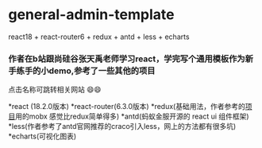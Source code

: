 # general-admin-template
react18 + react-router6 + redux + antd + less + echarts 

### 作者在b站跟尚硅谷张天禹老师学习react，学完写个通用模板作为新手练手的小demo,参考了一些其他的项目

点击名称可跳转相关网站 😄😄

*react (18.2.0版本)
*react-router(6.3.0版本)
*redux(基础用法，作者参考的[项目](https://github.com/longchao726/react-hooks-admin)用的mobx 感觉比redux简单得多)
*antd(蚂蚁金服开源的 react ui 组件框架)
*less(作者参考了antd官网推荐的craco引入less，网上的方法都有很多坑)
*echarts(可视化图表)


